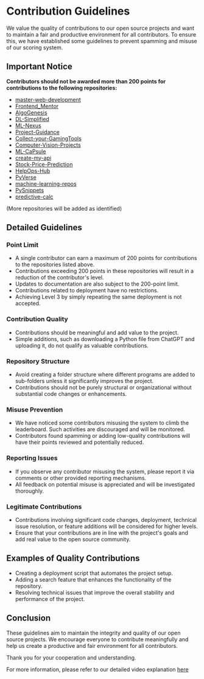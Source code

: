 # Contribution Guidelines

We value the quality of contributions to our open source projects and want to maintain a fair and productive environment for all contributors. To ensure this, we have established some guidelines to prevent spamming and misuse of our scoring system.

## Important Notice

**Contributors should not be awarded more than 200 points for contributions to the following repositories:**

- [master-web-development](https://github.com/iamrahulmahato/master-web-development)
- [Frontend_Mentor](https://github.com/beRajeevKumar/Frontend_Mentor)
- [AlgoGenesis](https://github.com/AlgoGenesis/C)
- [DL-Simplified](https://github.com/abhisheks008/DL-Simplified)
- [ML-Nexus](https://github.com/UppuluriKalyani/ML-Nexus)
- [Project-Guidance](https://github.com/Kushal997-das/Project-Guidance)
- [Collect-your-GamingTools](https://github.com/swaraj-das/Collect-your-GamingTools)
- [Computer-Vision-Projects](https://github.com/Aryan-Chharia/Computer-Vision-Projects)
- [ML-CaPsule](https://github.com/Niketkumardheeryan/ML-CaPsule)
- [create-my-api](https://github.com/Puskar-Roy/create-my-api)
- [Stock-Price-Prediction](https://github.com/rohitinu6/Stock-Price-Prediction)
- [HelpOps-Hub](https://github.com/mdazfar2/HelpOps-Hub)
- [PyVerse](https://github.com/UTSAVS26/PyVerse)
- [machine-learning-repos](https://github.com/recodehive/machine-learning-repos)
- [PySnippets](https://github.com/UTSAVS26/PySnippets)
- [predictive-calc](https://github.com/yashasvini121/predictive-calc)<br>

(More repositories will be added as identified)

## Detailed Guidelines

### Point Limit

- A single contributor can earn a maximum of 200 points for contributions to the repositories listed above.
- Contributions exceeding 200 points in these repositories will result in a reduction of the contributor's level.
- Updates to documentation are also subject to the 200-point limit.
- Contributions related to deployment have no restrictions.
- Achieving Level 3 by simply repeating the same deployment is not accepted.

### Contribution Quality

- Contributions should be meaningful and add value to the project.
- Simple additions, such as downloading a Python file from ChatGPT and uploading it, do not qualify as valuable contributions.

### Repository Structure

- Avoid creating a folder structure where different programs are added to sub-folders unless it significantly improves the project.
- Contributions should not be purely structural or organizational without substantial code changes or enhancements.

### Misuse Prevention

- We have noticed some contributors misusing the system to climb the leaderboard. Such activities are discouraged and will be monitored.
- Contributors found spamming or adding low-quality contributions will have their points reviewed and potentially reduced.

### Reporting Issues

- If you observe any contributor misusing the system, please report it via comments or other provided reporting mechanisms.
- All feedback on potential misuse is appreciated and will be investigated thoroughly.

### Legitimate Contributions

- Contributions involving significant code changes, deployment, technical issue resolution, or feature additions will be considered for higher levels.
- Ensure that your contributions are in line with the project's goals and add real value to the open source community.

## Examples of Quality Contributions

- Creating a deployment script that automates the project setup.
- Adding a search feature that enhances the functionality of the repository.
- Resolving technical issues that improve the overall stability and performance of the project.

## Conclusion

These guidelines aim to maintain the integrity and quality of our open source projects. We encourage everyone to contribute meaningfully and help us create a productive and fair environment for all contributors.

Thank you for your cooperation and understanding.

For more information, please refer to our detailed video explanation [here](https://www.loom.com/share/8f2c5e1f15694c88b3b15f48da600e80?sid=fa8f79a3-21ff-4776-84a0-48952a7601f5)
